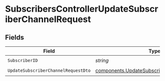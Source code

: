 # SubscribersControllerUpdateSubscriberChannelRequest


## Fields

| Field                                                                                                        | Type                                                                                                         | Required                                                                                                     | Description                                                                                                  |
| ------------------------------------------------------------------------------------------------------------ | ------------------------------------------------------------------------------------------------------------ | ------------------------------------------------------------------------------------------------------------ | ------------------------------------------------------------------------------------------------------------ |
| `SubscriberID`                                                                                               | *string*                                                                                                     | :heavy_check_mark:                                                                                           | N/A                                                                                                          |
| `UpdateSubscriberChannelRequestDto`                                                                          | [components.UpdateSubscriberChannelRequestDto](../../models/components/updatesubscriberchannelrequestdto.md) | :heavy_check_mark:                                                                                           | N/A                                                                                                          |